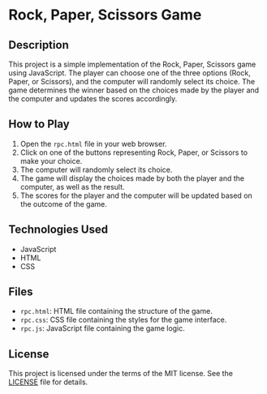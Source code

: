 # Rock, Paper, Scissors Game

## Description

This project is a simple implementation of the Rock, Paper, Scissors game using JavaScript. The player can choose one of the three options (Rock, Paper, or Scissors), and the computer will randomly select its choice. The game determines the winner based on the choices made by the player and the computer and updates the scores accordingly.

## How to Play

1. Open the `rpc.html` file in your web browser.
2. Click on one of the buttons representing Rock, Paper, or Scissors to make your choice.
3. The computer will randomly select its choice.
4. The game will display the choices made by both the player and the computer, as well as the result.
5. The scores for the player and the computer will be updated based on the outcome of the game.

## Technologies Used

- JavaScript
- HTML
- CSS

## Files

- `rpc.html`: HTML file containing the structure of the game.
- `rpc.css`: CSS file containing the styles for the game interface.
- `rpc.js`: JavaScript file containing the game logic.

## License

This project is licensed under the terms of the MIT license. See the [LICENSE](LICENSE) file for details.

